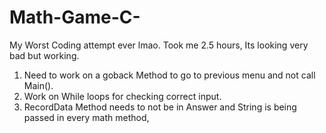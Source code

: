 # Math-Game-C-
 
My Worst Coding attempt ever lmao.
Took me 2.5 hours, Its looking very bad but working.
1. Need to work on a goback Method to go to previous menu and not call Main().
2. Work on While loops for checking correct input.
3. RecordData Method needs to not be in Answer and String is being passed in every math method,
